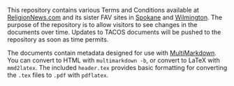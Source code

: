 This repository contains various Terms and Conditions
available at [ReligionNews.com][1] and its sister FAV sites
in [Spokane][2] and [Wilmington][3]. The purpose of the
repository is to allow visitors to see changes in the
documents over time. Updates to TACOS documents will be
pushed to the repository as soon as time permits.

The documents contain metadata designed for use with
[MultiMarkdown][4]. You can convert to HTML with
`multimarkdown -b`, or convert to LaTeX with `mmd2latex`.
The included `header.tex` provides basic formatting for
converting the `.tex` files to `.pdf` with `pdflatex`.

[1]: http://religionnews.com
[2]: http://spokanefavs.com
[3]: http://wilmingtonfavs.com
[4]: https://github.com/fletcher/peg-multimarkdown
